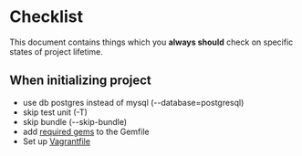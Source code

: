 # Checklist

This document contains things which you **always should** check on specific states of project lifetime.

## When initializing project

* use db postgres instead of mysql (--database=postgresql)
* skip test unit (-T)
* skip bundle (--skip-bundle)
* add [required gems](https://github.com/monterail/guidelines/blob/master/RAILS.md#required-gems-for-new-apps) to the Gemfile
* Set up [Vagrantfile](http://vagrantup.com/)
